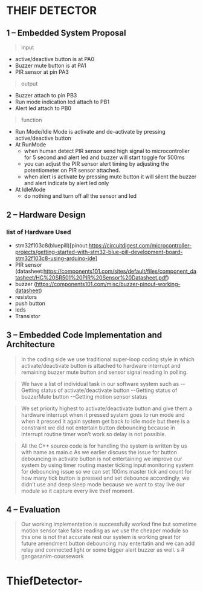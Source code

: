 # THEIF DETECTOR


## 1 – Embedded System Proposal
>input

* active/deactive button is at PA0
* Buzzer mute button is at PA1
* PIR sensor at pin PA3

>output

* Buzzer attach to pin PB3
* Run mode indication led attach to PB1
* Alert led attach to PB0

>function

* Run Mode/Idle Mode is activate and de-activate by pressing active/deactive button
* At RunMode
	* when human detect PIR sensor send high signal to microcontroller for 5 second and alert led and buzzer will start toggle for 500ms
	* you can adjust the PIR sensor alert timing by adjusting the potentiometer on PIR sensor attached.
	* when alert is activate by pressing mute button it will silent the buzzer and alert indicate by alert led only
* At IdleMode
	* do nothing and turn off all the sensor and led 
	
## 2 – Hardware Design

### list of Hardware Used 
* stm32f103c8(bluepill)[pinout:https://circuitdigest.com/microcontroller-projects/getting-started-with-stm32-blue-pill-development-board-stm32f103c8-using-arduino-ide]
* PIR sensor (datasheet:https://components101.com/sites/default/files/component_datasheet/HC%20SR501%20PIR%20Sensor%20Datasheet.pdf)
* buzzer (https://components101.com/misc/buzzer-pinout-working-datasheet) 
* resistors 
* push button 
* leds
* Transistor

## 3 – Embedded Code Implementation and Architecture

>	In the coding side we use traditional super-loop coding style in which activate/deactivate button is attached to hardware interrupt and remaining buzzer mute button and sensor signal reading In polling. 

>We have a list of individual task in our software system such as
	--Getting status of activate/deactivate button 
	--Getting status of buzzerMute button 
	--Getting motion sensor status 

>	We set priority highest to activate/deactivate button and give them a hardware interrupt when it pressed system goes to run mode and when it pressed it again system get back to idle mode but there is a constraint we did not entertain button debouncing because in interrupt routine timer won’t work so delay is not possible.

>All  the C++ source code is for handling the system is written by us with name as main.c
	As we earlier discuss the issue for button debouncing in activate button is not entertaining we improve our system by using timer routing master ticking input monitoring system for debouncing issue so we can set 100ms master tick and count for how many tick button is pressed and set debounce accordingly, we didn’t use and deep sleep mode  because we want to stay live our module so it capture every live thief moment.

## 4 – Evaluation
> Our working implementation is successfully worked fine but sometime motion sensor take false reading as we use the cheaper module 
> so this one is not that accurate rest our system is working great for future amendment button debouncing 
> may entertatin and we can add relay and connected light or some bigger alert buzzer as well.
s # gangasanim-coursework
# ThiefDetector-
